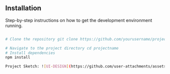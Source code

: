 
## Installation

Step-by-step instructions on how to get the development environment running. 

```bash

# Clone the repository git clone https://github.com/yourusername/projectname.git

# Navigate to the project directory cd projectname
# Install dependencies
npm install

Project Sketch: ![UI-DESIGN](https://github.com/user-attachments/assets/9eae149b-6e53-45d5-96f7-6575ad2e7383)



